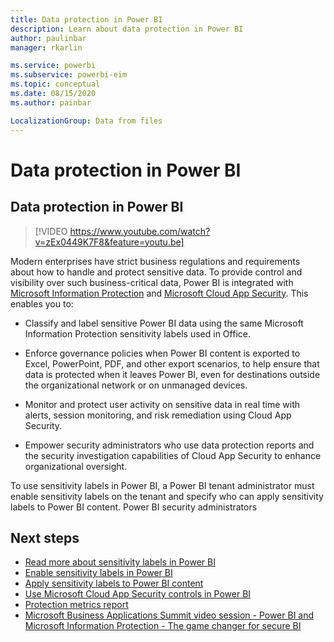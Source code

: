 ```yaml
---
title: Data protection in Power BI
description: Learn about data protection in Power BI
author: paulinbar
manager: rkarlin

ms.service: powerbi
ms.subservice: powerbi-eim
ms.topic: conceptual
ms.date: 08/15/2020
ms.author: painbar

LocalizationGroup: Data from files
---
```

# Data protection in Power BI

##  Data protection in Power BI

>[!VIDEO https://www.youtube.com/watch?v=zEx0449K7F8&feature=youtu.be]

Modern enterprises have strict business regulations and requirements about how to handle and protect sensitive data. To provide control and visibility over such business-critical data, Power BI is integrated with [Microsoft Information Protection]( https://docs.microsoft.com/microsoft-365/compliance/sensitivity-labels?view=o365-worldwide) and [Microsoft Cloud App Security]( https://docs.microsoft.com/cloud-app-security/what-is-cloud-app-security). This enables you to:

* Classify and label sensitive Power BI data using the same Microsoft Information Protection sensitivity labels used in Office.

* Enforce governance policies when Power BI content is exported to Excel, PowerPoint, PDF, and other export scenarios, to help ensure that data is protected when it leaves Power BI, even for destinations outside the organizational network or on unmanaged devices.

* Monitor and protect user activity on sensitive data in real time with alerts, session monitoring, and risk remediation using Cloud App Security.

* Empower security administrators who use data protection reports and the security investigation capabilities of Cloud App Security to enhance organizational oversight.

To use sensitivity labels in Power BI, a Power BI tenant administrator must enable sensitivity labels on the tenant and specify who can apply sensitivity labels to Power BI content. Power BI security administrators 

## Next steps
* [Read more about sensitivity labels in Power BI](service-security-sensitivity-label-overview.md)
* [Enable sensitivity labels in Power BI](service-security-enable-data-sensitivity-labels.md)
* [Apply sensitivity labels to Power BI content](service-security-apply-data-sensitivity-labels.md)
* [Use Microsoft Cloud App Security controls in Power BI](service-security-using-microsoft-cloud-app-security-controls.md)
* [Protection metrics report](service-security-data-protection-metrics-report.md)
* [Microsoft Business Applications Summit video session - Power BI and Microsoft Information Protection - The game changer for secure BI](https://mymbas.microsoft.com/sessions/f30c8368-6590-4be3-80d4-2bc677f596a4?source=sessions)